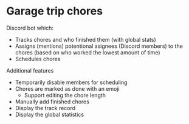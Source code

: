 # Garage trip chores

Discord bot which:
* Tracks chores and who finished them (with global stats)
* Assigns (mentions) potentional asignees (Discord members) to the chores (based on who worked the lowest amount of time)
* Schedules chores

Additional features
* Temporarily disable members for scheduling
* Chores are marked as done with an emoji
  * Support editing the chore length
* Manually add finished chores
* Display the track record
* Display the global statistics
